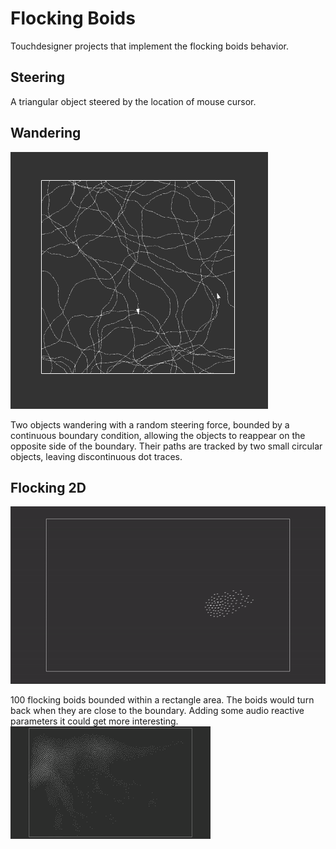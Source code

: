 # Flocking Boids
Touchdesigner projects that implement the flocking boids behavior.
## Steering
A triangular object steered by the location of mouse cursor.
## Wandering
![Wandering](/wandering0.PNG)

Two objects wandering with a random steering force, bounded by a continuous boundary condition, allowing the objects to reappear on the opposite side of the boundary. Their paths are tracked by two small circular objects, leaving discontinuous dot traces.
## Flocking 2D
![Flocking2D](/flocking2D.gif)

100 flocking boids bounded within a rectangle area. The boids would turn back when they are close to the boundary.
Adding some audio reactive parameters it could get more interesting.
![Audio Reactive Flocking](/flo.gif)
